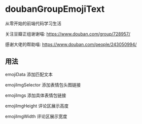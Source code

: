 # doubanGroupEmojiText
从零开始的前端代码学习生活



关注豆瓣正组谢谢喵: https://www.douban.com/group/728957/

感谢大佬的帮助喵: https://www.douban.com/people/243050994/

## 用法
emojiData           添加匹配文本

emojiImgSelector    添加表情包头图链接

emojiImgs           添加具体表情包链接

emojiImgHeight      评论区展示高度

emojiImgWidth       评论区展示宽度
